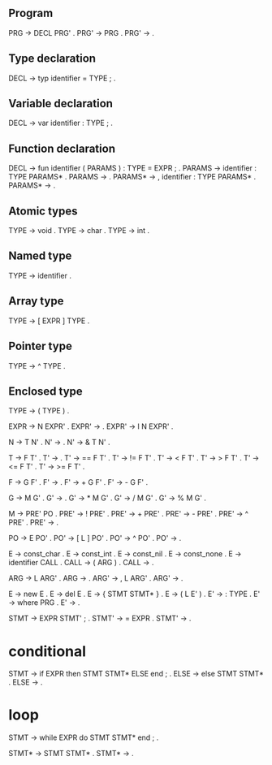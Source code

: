 ## Program
PRG -> DECL PRG' .
PRG' -> PRG .
PRG' -> .

## Type declaration
DECL -> typ identifier = TYPE ; .
## Variable declaration
DECL -> var identifier : TYPE ; .
## Function declaration
DECL -> fun identifier ( PARAMS ) : TYPE = EXPR ; .
PARAMS -> identifier : TYPE PARAMS* .
PARAMS -> .
PARAMS* -> , identifier : TYPE PARAMS* .
PARAMS* -> .

## Atomic types
TYPE -> void .
TYPE -> char .
TYPE -> int .
## Named type
TYPE -> identifier .
## Array type
TYPE -> [ EXPR ] TYPE .
## Pointer type
TYPE -> ^ TYPE .
## Enclosed type
TYPE -> ( TYPE ) .

EXPR -> N EXPR' .
EXPR' -> .
EXPR' -> I N EXPR' .

N -> T N' .
N' -> .
N' -> & T N' .

T -> F T' .
T' -> .
T' -> == F T' .
T' -> != F T' .
T' -> < F T' .
T' -> > F T' .
T' -> <= F T' .
T' -> >= F T' .

F -> G F' .
F' -> .
F' -> + G F' .
F' -> - G F' .

G -> M G' .
G' -> .
G' -> * M G' .
G' -> / M G' .
G' -> % M G' .

M -> PRE' PO .
PRE' -> ! PRE' .
PRE' -> + PRE' .
PRE' -> - PRE' .
PRE' -> ^ PRE' .
PRE' -> .

PO -> E PO' .
PO' -> [ L ] PO' .
PO' ->  ^ PO' .
PO' -> .

E -> const_char .
E -> const_int .
E -> const_nil .
E -> const_none .
E -> identifier CALL .
CALL -> ( ARG ) .
CALL -> .

ARG -> L ARG' .
ARG -> .
ARG' -> , L ARG' .
ARG' -> .

E -> new E .
E -> del E .
E -> { STMT STMT* } .
E -> ( L E' ) .
E' -> : TYPE .
E' -> where PRG .
E' -> .

STMT -> EXPR STMT' ; .
STMT' -> = EXPR .
STMT' -> .

# conditional
STMT -> if EXPR then STMT STMT* ELSE end ; .
ELSE -> else STMT STMT* .
ELSE -> .

# loop
STMT -> while EXPR do STMT STMT* end ; .

STMT* -> STMT STMT* .
STMT* -> .